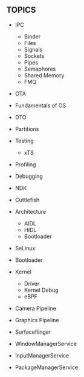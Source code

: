 ## TOPICS
- IPC
  - Binder
  - Files
  - Signals
  - Sockets
  - Pipes
  - Semaphores
  - Shared Memory
  - FMQ
    
- OTA
- Fundamentals of OS
- DTO
- Partitions
- Testing
  - xTS 

- Profiling
- Debugging
- NDK
- Cuttlefish
- Architecture
  - AIDL
  - HIDL
  - Bootloader 
- SeLinux
- Bootloader
- Kernel
  - Driver
  - Kernel Debug
  - eBPF
 
- Camera Pipeline
- Graphics Pipeline
- Surfaceflinger
- WindowManagerService
- InputManagerService
- PackageManagerService



